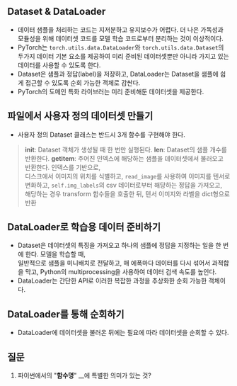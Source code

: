 ## Dataset & DataLoader
- 데이터 샘플을 처리하는 코드는 지저분하고 유지보수가 어렵다. 더 나은 가독성과 모듈성을 위해 데이터셋 코드를 모델 학습 코드로부터 분리하는 것이 이상적이다.  
- PyTorch는 ```torch.utils.data.DataLoader```와 ```torch.utils.data.Dataset```의 두가지 데이터 기본 요소를 제공하여 미리 준비된 데이터셋뿐만 아니라 가지고 있는 데이터를 사용할 수 있도록 한다.  
- Dataset은 샘플과 정답(label)을 저장하고, DataLoader는 Dataset을 샘플에 쉽게 접근할 수 있도록 순회 가능한 객체로 감싼다.  
- PyTorch의 도메인 특화 라이브러는 미리 준비해둔 데이터셋을 제공한다.

## 파일에서 사용자 정의 데이터셋 만들기  
- 사용자 정의 Dataset 클래스는 반드시 3개 함수를 구현해야 한다.
> __init__: Dataset 객체가 생성될 때 한 번만 실행된다. 
> __len__: Dataset의 샘플 개수를 반환한다.
> __getitem__: 주어진 인덱스에 해당하는 샘플을 데이터셋에서 불러오고 반환한다. 인덱스를 기반으로,  
디스크에서 이미지의 위치를 식별하고, ```read_image```를 사용하여 이미지를 텐서로 변화하고, ```self.img_labels```의 csv 데이터로부터 해당하는 정답을 가져오고,  
해당하는 경우 transform 함수들을 호출한 뒤, 텐서 이미지와 라벨을 dict형으로 반환  

## DataLoader로 학습용 데이터 준비하기  
- Dataset은 데이터셋의 특징을 가져오고 하나의 샘플에 정답을 지정하는 일을 한 번에 한다. 모델을 학습할 때,  
일반적으로 샘플을 미니배치로 전달하고, 매 에폭마다 데이터를 다시 섞어서 과적합을 막고, Python의 multiprocessing을 사용하여 데이터 검색 속도를 높인다.  
- DataLoader는 간단한 API로 이러한 복잡한 과정을 추상화한 순회 가능한 객체이다.  

## DataLoader를 통해 순회하기  
- DataLoader에 데이터셋을 불러온 뒤에는 필요에 따라 데이터셋을 순회할 수 있다.

## 질문
1) 파이썬에서의 "__함수명__" __에 특별한 의미가 있는 것?
